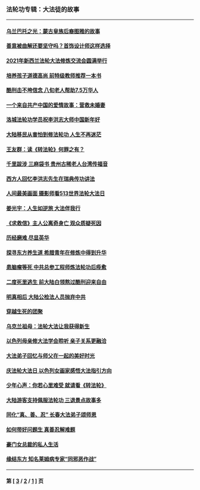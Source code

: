 ### 法轮功专辑：大法徒的故事
---
#### [乌兰巴托之光：蒙古皇族后裔图雅的故事](../../pages/nf1147481/n13155759.md?11020430) 
#### [善意被曲解还要坚守吗？首饰设计师这样选择](../../pages/nf1147481/n13077575.md?11020430) 
#### [2021年新西兰法轮大法修炼交流会圆满举行](../../pages/nf1147481/n13033149.md?11020430) 
#### [培养孩子道德高尚 前特级教师推荐一本书](../../pages/nf1147481/n12938640.md?11020430) 
#### [酷刑击不垮信念 八旬老人帮助7.5万华人](../../pages/nf1147481/n12880712.md?11020430) 
#### [一个来自共产中国的爱情故事：营救未婚妻](../../pages/nf1147481/n12778386.md?11020430) 
#### [洛城法轮功学员祝李洪志大师中国新年好](../../pages/nf1147481/n12724685.md?11020430) 
#### [大陆移民从害怕到修法轮功 人生不再迷茫](../../pages/nf1147481/n12414325.md?11020430) 
#### [王友群：读《转法轮》何罪之有？](../../pages/nf1147481/n12408647.md?11020430) 
#### [千里跋涉 三麻袋书 贵州古稀老人台湾传福音](../../pages/nf1147481/n12198750.md?11020430) 
#### [西方人回忆李洪志先生在瑞典传功讲法](../../pages/nf1147481/n12099607.md?11020430) 
#### [人间最美画面 摄影师看513世界法轮大法日](../../pages/nf1147481/n12094118.md?11020430) 
#### [姜光宇：人生如逆旅 大法伴我行](../../pages/nf1147481/n12088664.md?11020430) 
#### [《求救信》主人公离奇身亡 观众质疑死因](../../pages/nf1147481/n11845215.md?11020430) 
#### [历经磨难 尽显英华](../../pages/nf1147481/n11723297.md?11020430) 
#### [探寻东方养生道 希腊青年在修炼中得到升华](../../pages/nf1147481/n11494502.md?11020430) 
#### [患脑瘤等死 中共总参工程师炼法轮功后痊愈](../../pages/nf1147481/n11466682.md?11020430) 
#### [二度死里逃生 前大陆白领熬过酷刑迎来自由](../../pages/nf1147481/n11368594.md?11020430) 
#### [明真相后 大陆公检法人员抛弃中共](../../pages/nf1147481/n11358618.md?11020430) 
#### [穿越生死的团聚](../../pages/nf1147481/n11258922.md?11020430) 
#### [乌克兰祖母：法轮大法让我获得新生](../../pages/nf1147481/n11269457.md?11020430) 
#### [以色列母亲修大法学会聆听 亲子关系更融洽](../../pages/nf1147481/n11268195.md?11020430) 
#### [大法弟子回忆与师父在一起的美好时光](../../pages/nf1147481/n11267759.md?11020430) 
#### [庆法轮大法日 以色列女画家感悟大法指引方向](../../pages/nf1147481/n11267735.md?11020430) 
#### [少年心声：你若心里难受 就请看《转法轮》](../../pages/nf1147481/n11267496.md?11020430) 
#### [大陆游客支持佩服法轮功 三退景点故事多](../../pages/nf1147481/n11267378.md?11020430) 
#### [同化“真、善、忍” 长春大法弟子颂师恩](../../pages/nf1147481/n11266497.md?11020430) 
#### [如何带好问题生 真善忍解难题](../../pages/nf1147481/n11243655.md?11020430) 
#### [豪门女总裁的私人生活](../../pages/nf1147481/n10127794.md?11020430) 
#### [缘结东方 知名莱姆病专家“同邪恶作战”](../../pages/nf1147481/n10682468.md?11020430) 

---
#### 第 [ [3](./3.md?11020430) / [2](./2.md?11020430) / [1](./1.md?11020430) ] 页
